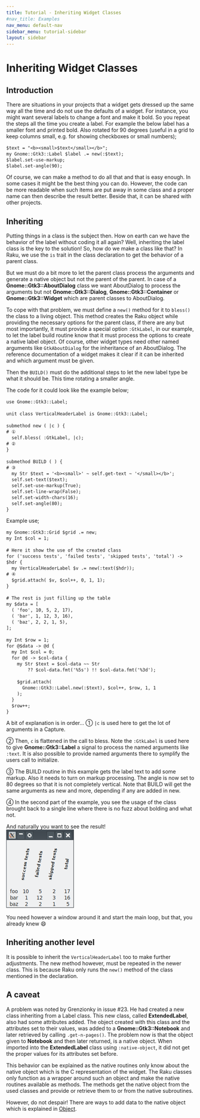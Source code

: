 ```yaml
---
title: Tutorial - Inheriting Widget Classes
#nav_title: Examples
nav_menu: default-nav
sidebar_menu: tutorial-sidebar
layout: sidebar
---
```

# Inheriting Widget Classes

## Introduction

There are situations in your projects that a widget gets dressed up the same way all the time and do not use the defaults of a widget. For instance, you might want several labels to change a font and make it bold. So you repeat the steps all the time you create a label. For example the below label has a smaller font and printed bold. Also rotated for 90 degrees (useful in a grid to keep columns small, e.g. for showing checkboxes or small numbers);

```
$text = "<b><small>$text</small></b>";
my Gnome::Gtk3::Label $label .= new(:$text);
$label.set-use-markup;
$label.set-angle(90);
```

Of course, we can make a method to do all that and that is easy enough. In some cases it might be the best thing you can do. However, the code can be more readable when such items are put away in some class and a proper name can then describe the result better. Beside that, it can be shared with other projects.


## Inheriting

Putting things in a class is the subject then. How on earth can we have the behavior of the label without coding it all again? Well, inheriting the label class is the key to the solution! So, how do we make a class like that? In Raku, we use the `is` trait in the class declaration to get the behavior of a parent class.

But we must do a bit more to let the parent class process the arguments and generate a native object but not the parent of the parent. In case of a **Gnome::Gtk3::AboutDialog** class we want AboutDialog to process the arguments but not **Gnome::Gtk3::Dialog**, **Gnome::Gtk3::Container** or **Gnome::Gtk3::Widget** which are parent classes to AboutDialog.

To cope with that problem, we must define a `new()` method for it to `bless()` the class to a living object. This method creates the Raku object while providing the necessary options for the parent class, if there are any but most importantly, it must provide a special option `:GtkLabel`, in our example, to let the label build routine know that it must process the options to create a native label object. Of course, other widget types need other named arguments like `GtkAboutDialog` for the inheritance of an AboutDialog. The reference documentation of a widget makes it clear if it can be inherited and which argument must be given.

Then the `BUILD()` must do the additional steps to let the new label type be what it should be. This time rotating a smaller angle.

The code for it could look like the example below;
```
use Gnome::Gtk3::Label;

unit class VerticalHeaderLabel is Gnome::Gtk3::Label;

submethod new ( |c ) {                                                  # ①
  self.bless( :GtkLabel, |c);                                           # ②
}

submethod BUILD ( ) {                                                   # ③
  my Str $text = '<b><small>' ~ self.get-text ~ '</small></b>';
  self.set-text($text);
  self.set-use-markup(True);
  self.set-line-wrap(False);
  self.set-width-chars(16);
  self.set-angle(80);
}
```

Example use;
```
my Gnome::Gtk3::Grid $grid .= new;
my Int $col = 1;

# Here it show the use of the created class
for ('success tests', 'failed tests', 'skipped tests', 'total') -> $hdr {
  my VerticalHeaderLabel $v .= new(:text($hdr));                        # ④
  $grid.attach( $v, $col++, 0, 1, 1);
}

# The rest is just filling up the table
my $data = [
  ( 'foo', 10, 5, 2, 17),
  ( 'bar', 1, 12, 3, 16),
  ( 'baz', 2, 2, 1, 5),
];

my Int $row = 1;
for @$data -> @d {
  my Int $col = 0;
  for @d -> $col-data {
    my Str $text = $col-data ~~ Str
        ?? $col-data.fmt('%5s') !! $col-data.fmt('%3d');

    $grid.attach(
      Gnome::Gtk3::Label.new(:$text), $col++, $row, 1, 1
    );
  }
  $row++;
}
```

A bit of explanation is in order…
① `|c` is used here to get the lot of arguments in a Capture.

② Then, `c` is flattened in the call to bless. Note the `:GtkLabel` is used here to give **Gnome::Gtk3::Label** a signal to process the named arguments like `:text`. It is also possible to provide named arguments there to symplify the users call to initialize.

③ The BUILD routine in this example gets the label text to add some markup. Also it needs to turn on markup processing. The angle is now set to 80 degrees so that it is not completely vertical. Note that BUILD will get the same arguments as new and more, depending if any are added in new.

④ In the second part of the example, you see the usage of the class brought back to a single line where there is no fuzz about bolding and what not.

And naturally you want to see the result!<br/>
![](images/inheriting-example.png)

You need however a window around it and start the main loop, but that, you already knew 😄

## Inheriting another level

It is possible to inherit the `VerticalHeaderLabel` too to make further adjustments. The new method however, must be repeated in the newer class. This is because Raku only runs the `new()` method of the class mentioned in the declaration.

## A caveat

A problem was noted by Grenzionky in issue #23. He had created a new class inheriting from a Label class. This new class, called **ExtendedLabel**, also had some attributes added. The object created with this class and the attributes set to their values, was added to a **Gnome::Gtk3::Notebook** and later retrieved by calling `.get-n-pages()`.
The problem now is that the object given to **Notebook** and then later returned, is a native object. When imported into the **ExtendedLabel** class using `:native-object`, it did not get the proper values for its attributes set before.

This behavior can be explained as the native routines only know about the native object which is the C representation of the widget. The Raku classes only function as a wrapper around such an object and make the native routines available as methods. The methods get the native object from the used classes and provide or retrieve them to or from the native subroutines.

However, do not despair! There are ways to add data to the native object which is explained in [Object](Object.html).
